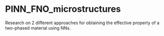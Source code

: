 # PINN_FNO_microstructures
Research on 2 different approaches for obtaining the effective property of a two-phased material using NNs.

